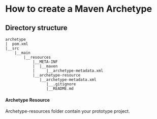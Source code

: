 # How to create a Maven Archetype



## Directory structure

```
archetype
|  pom.xml
|__src
    |__main
        |__resources
            |__META-INF
            |  |__maven
            |     |__archetype-metadata.xml    
            |__archetype-resource
               |__archetype-metadata.xml
                  |__.gitignore
                  |__README.md
```



#### Archetype Resource

Archetype-resources folder contain your prototype project.